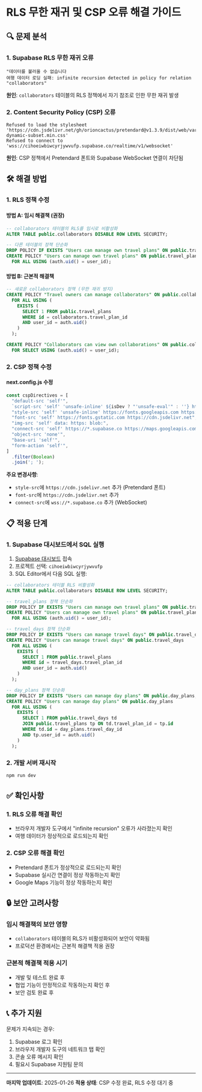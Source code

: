 # RLS 무한 재귀 및 CSP 오류 해결 가이드

## 🔍 문제 분석

### 1. Supabase RLS 무한 재귀 오류

```
"데이터를 불러올 수 없습니다
여행 데이터 로딩 실패: infinite recursion detected in policy for relation "collaborators"
```

**원인**: `collaborators` 테이블의 RLS 정책에서 자기 참조로 인한 무한 재귀 발생

### 2. Content Security Policy (CSP) 오류

```
Refused to load the stylesheet 'https://cdn.jsdelivr.net/gh/orioncactus/pretendard@v1.3.9/dist/web/variable/pretendardvariable-dynamic-subset.min.css'
Refused to connect to 'wss://cihoeiwbiwcyrjywvufp.supabase.co/realtime/v1/websocket'
```

**원인**: CSP 정책에서 Pretendard 폰트와 Supabase WebSocket 연결이 차단됨

## 🛠️ 해결 방법

### 1. RLS 정책 수정

#### 방법 A: 임시 해결책 (권장)

```sql
-- collaborators 테이블의 RLS를 임시로 비활성화
ALTER TABLE public.collaborators DISABLE ROW LEVEL SECURITY;

-- 다른 테이블의 정책 단순화
DROP POLICY IF EXISTS "Users can manage own travel plans" ON public.travel_plans;
CREATE POLICY "Users can manage own travel plans" ON public.travel_plans
  FOR ALL USING (auth.uid() = user_id);
```

#### 방법 B: 근본적 해결책

```sql
-- 새로운 collaborators 정책 (무한 재귀 방지)
CREATE POLICY "Travel owners can manage collaborators" ON public.collaborators
  FOR ALL USING (
    EXISTS (
      SELECT 1 FROM public.travel_plans
      WHERE id = collaborators.travel_plan_id
      AND user_id = auth.uid()
    )
  );

CREATE POLICY "Collaborators can view own collaborations" ON public.collaborators
  FOR SELECT USING (auth.uid() = user_id);
```

### 2. CSP 정책 수정

#### next.config.js 수정

```javascript
const cspDirectives = [
  "default-src 'self'",
  `script-src 'self' 'unsafe-inline' ${isDev ? "'unsafe-eval'" : ''} https://maps.googleapis.com https://maps.gstatic.com`,
  "style-src 'self' 'unsafe-inline' https://fonts.googleapis.com https://cdn.jsdelivr.net",
  "font-src 'self' https://fonts.gstatic.com https://cdn.jsdelivr.net",
  "img-src 'self' data: https: blob:",
  "connect-src 'self' https://*.supabase.co https://maps.googleapis.com wss://*.supabase.co",
  "object-src 'none'",
  "base-uri 'self'",
  "form-action 'self'",
]
  .filter(Boolean)
  .join('; ');
```

**주요 변경사항**:

- `style-src`에 `https://cdn.jsdelivr.net` 추가 (Pretendard 폰트)
- `font-src`에 `https://cdn.jsdelivr.net` 추가
- `connect-src`에 `wss://*.supabase.co` 추가 (WebSocket)

## 📋 적용 단계

### 1. Supabase 대시보드에서 SQL 실행

1. [Supabase 대시보드](https://supabase.com/dashboard) 접속
2. 프로젝트 선택: `cihoeiwbiwcyrjywvufp`
3. SQL Editor에서 다음 SQL 실행:

```sql
-- collaborators 테이블 RLS 비활성화
ALTER TABLE public.collaborators DISABLE ROW LEVEL SECURITY;

-- travel_plans 정책 단순화
DROP POLICY IF EXISTS "Users can manage own travel plans" ON public.travel_plans;
CREATE POLICY "Users can manage own travel plans" ON public.travel_plans
  FOR ALL USING (auth.uid() = user_id);

-- travel_days 정책 단순화
DROP POLICY IF EXISTS "Users can manage travel days" ON public.travel_days;
CREATE POLICY "Users can manage travel days" ON public.travel_days
  FOR ALL USING (
    EXISTS (
      SELECT 1 FROM public.travel_plans
      WHERE id = travel_days.travel_plan_id
      AND user_id = auth.uid()
    )
  );

-- day_plans 정책 단순화
DROP POLICY IF EXISTS "Users can manage day plans" ON public.day_plans;
CREATE POLICY "Users can manage day plans" ON public.day_plans
  FOR ALL USING (
    EXISTS (
      SELECT 1 FROM public.travel_days td
      JOIN public.travel_plans tp ON td.travel_plan_id = tp.id
      WHERE td.id = day_plans.travel_day_id
      AND tp.user_id = auth.uid()
    )
  );
```

### 2. 개발 서버 재시작

```bash
npm run dev
```

## ✅ 확인사항

### 1. RLS 오류 해결 확인

- 브라우저 개발자 도구에서 "infinite recursion" 오류가 사라졌는지 확인
- 여행 데이터가 정상적으로 로드되는지 확인

### 2. CSP 오류 해결 확인

- Pretendard 폰트가 정상적으로 로드되는지 확인
- Supabase 실시간 연결이 정상 작동하는지 확인
- Google Maps 기능이 정상 작동하는지 확인

## 🔒 보안 고려사항

### 임시 해결책의 보안 영향

- `collaborators` 테이블의 RLS가 비활성화되어 보안이 약화됨
- 프로덕션 환경에서는 근본적 해결책 적용 권장

### 근본적 해결책 적용 시기

- 개발 및 테스트 완료 후
- 협업 기능이 안정적으로 작동하는지 확인 후
- 보안 검토 완료 후

## 📞 추가 지원

문제가 지속되는 경우:

1. Supabase 로그 확인
2. 브라우저 개발자 도구의 네트워크 탭 확인
3. 콘솔 오류 메시지 확인
4. 필요시 Supabase 지원팀 문의

---

**마지막 업데이트**: 2025-01-26
**적용 상태**: CSP 수정 완료, RLS 수정 대기 중
